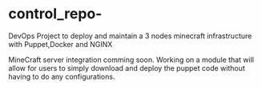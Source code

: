 # control_repo-

DevOps Project to deploy and maintain a 3 nodes minecraft infrastructure with Puppet,Docker and NGINX


MineCraft server integration comming soon. Working on a module that will allow for users to simply download and
deploy the puppet code without having to do any configurations.
